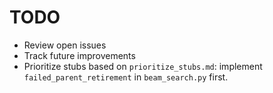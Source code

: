 # TODO

- Review open issues
- Track future improvements
- Prioritize stubs based on `prioritize_stubs.md`: implement `failed_parent_retirement` in `beam_search.py` first.
